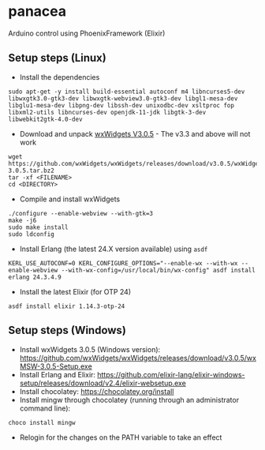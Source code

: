 # panacea
Arduino control using PhoenixFramework (Elixir)

## Setup steps (Linux)

- Install the dependencies

``` shell
sudo apt-get -y install build-essential autoconf m4 libncurses5-dev libwxgtk3.0-gtk3-dev libwxgtk-webview3.0-gtk3-dev libgl1-mesa-dev libglu1-mesa-dev libpng-dev libssh-dev unixodbc-dev xsltproc fop libxml2-utils libncurses-dev openjdk-11-jdk libgtk-3-dev libwebkit2gtk-4.0-dev
```

- Download and unpack [wxWidgets V3.0.5](https://github.com/wxWidgets/wxWidgets/releases/download/v3.0.5/wxWidgets-3.0.5.tar.bz2) - The v3.3 and above will not work
``` shell
wget https://github.com/wxWidgets/wxWidgets/releases/download/v3.0.5/wxWidgets-3.0.5.tar.bz2
tar -xf <FILENAME>
cd <DIRECTORY>
```
- Compile and install wxWidgets
``` shell
./configure --enable-webview --with-gtk=3
make -j6
sudo make install
sudo ldconfig
```
- Install Erlang (the latest 24.X version available) using `asdf`
``` shell
KERL_USE_AUTOCONF=0 KERL_CONFIGURE_OPTIONS="--enable-wx --with-wx --enable-webview --with-wx-config=/usr/local/bin/wx-config" asdf install erlang 24.3.4.9
```
- Install the latest Elixir (for OTP 24)
``` shell
asdf install elixir 1.14.3-otp-24
```

## Setup steps (Windows)

- Install wxWidgets 3.0.5 (Windows version): https://github.com/wxWidgets/wxWidgets/releases/download/v3.0.5/wxMSW-3.0.5-Setup.exe
- Install Erlang and Elixir: https://github.com/elixir-lang/elixir-windows-setup/releases/download/v2.4/elixir-websetup.exe
- Install chocolatey: https://chocolatey.org/install
- Install mingw through chocolatey (running through an administrator command line):
``` shell
choco install mingw 
```
- Relogin for the changes on the PATH variable to take an effect